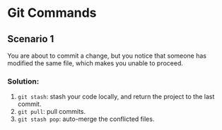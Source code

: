 # Git Commands

## Scenario 1

You are about to commit a change, but you notice that someone has modified the same file, which makes you unable to proceed.   

### Solution:

1. `git stash`: stash your code locally, and return the project to the last commit.
2. `git pull`: pull commits.
3. `git stash pop`: auto-merge the conflicted files.
